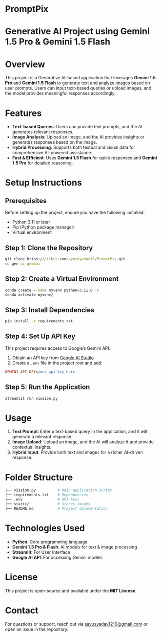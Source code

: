 # PromptPix
# Generative AI Project using Gemini 1.5 Pro & Gemini 1.5 Flash

# Overview
This project is a Generative AI-based application that leverages **Gemini 1.5 Pro** and **Gemini 1.5 Flash** to generate text and analyze images based on user prompts. Users can input text-based queries or upload images, and the model provides meaningful responses accordingly.

# Features
- **Text-based Queries**: Users can provide text prompts, and the AI generates relevant responses.
- **Image Analysis**: Upload an image, and the AI provides insights or generates responses based on the image.
- **Hybrid Processing**: Supports both textual and visual data for comprehensive AI-powered assistance.
- **Fast & Efficient**: Uses **Gemini 1.5 Flash** for quick responses and **Gemini 1.5 Pro** for detailed reasoning.

# Setup Instructions

## Prerequisites
Before setting up the project, ensure you have the following installed:
- Python 3.11 or later
- Pip (Python package manager)
- Virtual environment 

## Step 1: Clone the Repository
```cmd
git clone https://github.com/ayushyadav10/PromptPix.git
cd gen-ai-gemini
```

## Step 2: Create a Virtual Environment
```cmd
conda create --name myvenv python=3.11.0 -y
conda activate myvenv/  
```

## Step 3: Install Dependencies
```cmd
pip install -r requirements.txt
```

## Step 4: Set Up API Key
This project requires access to Google’s Gemini API.
1. Obtain an API key from [Google AI Studio](https://ai.google.dev/)
2. Create a `.env` file in the project root and add:
```ini
GEMINI_API_KEY=your_api_key_here
```

## Step 5: Run the Application
```cmd
streamlit run vission.py
```

# Usage
1. **Text Prompt**: Enter a text-based query in the application, and it will generate a relevant response.
2. **Image Upload**: Upload an image, and the AI will analyze it and provide contextual insights.
3. **Hybrid Input**: Provide both text and images for a richer AI-driven response.

# Folder Structure
```bash
├── vission.py          # Main application script
├── requirements.txt    # Dependencies
├── .env                # API keys 
├── static/             # Stores images 
├── README.md           # Project documentation
```

# Technologies Used
- **Python**: Core programming language
- **Gemini 1.5 Pro & Flash**: AI models for text & image processing
- **Streamlit**: For User Interface
- **Google AI API**: For accessing Gemini models

# License
This project is open-source and available under the **MIT License**.

# Contact
For questions or support, reach out via aayusyadav1210@gmail.com or open an issue in the repository.
